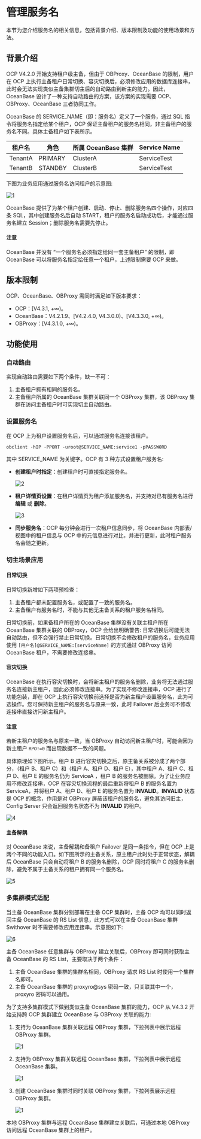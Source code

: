 # 管理服务名

本节为您介绍服务名的相关信息，包括背景介绍、版本限制及功能的使用场景和方法。

## 背景介绍

OCP V4.2.0 开始支持租户级主备，但由于 OBProxy、OceanBase 的限制，用户在 OCP 上执行主备租户日常切换、容灾切换后，必须修改应用的数据库连接串，此时会无法实现类似主备集群切主后的自动路由到新主的能力。因此，OceanBase 设计了一种支持自动路由的方案，该方案的实现需要 OCP、OBProxy、OceanBase 三者协同工作。

OceanBase 的 SERVICE_NAME（即：服务名）定义了一个服务，通过 SQL 指令将服务名指定给某个租户，OCP 保证主备租户的服务名相同，非主备租户的服务名不同。具体主备租户如下表所示。

| 租户名 | 角色 | 所属 OceanBase 集群 | Service Name |
| --------- | ---------- | --------- | -------- |
| TenantA | PRIMARY | ClusterA | ServiceTest |
| TenantB | STANDBY | ClusterB | ServiceTest |

下图为业务应用通过服务名访问租户的示意图:

![1](https://obbusiness-private.oss-cn-shanghai.aliyuncs.com/doc/img/ocp/433/202411141354.png)

OceanBase 提供了为某个租户创建、启动、停止、删除服务名四个操作，对应四条 SQL，其中创建服务名后自动 START，租户的服务名启动成功后，才能通过服务名建立 Session；删除服务名需要先停止。

<main id="notice" type='notice'>
<h4>注意</h4>
<p>OceanBase 并没有 “一个服务名必须指定给同一套主备租户” 的限制，即 OceanBase 可以将服务名指定给任意一个租户，上述限制需要 OCP 来做。</p>
</main>

## 版本限制

OCP、OceanBase、OBProxy 需同时满足如下版本要求：

* OCP：[V4.3.1, +∞)。
* OceanBase：V4.2.1.9、[V4.2.4.0, V4.3.0.0)、[V4.3.3.0, +∞)。
* OBProxy：[V4.3.1.0, +∞)。

## 功能使用

### 自动路由

实现自动路由需要如下两个条件，缺一不可：

1. 主备租户拥有相同的服务名。
2. 主备租户所属的 OceanBase 集群关联同一个 OBProxy 集群，该 OBProxy 集群在访问主备租户时可实现切主自动路由。

### 设置服务名

在 OCP 上为租户设置服务名后，可以通过服务名连接该租户。

```shell
obclient -hIP -PPORT -uroot@SERVICE_NAME:service1 -pPASSWORD
```

其中 SERVICE_NAME 为关键字。OCP 有 3 种方式设置租户服务名:

* **创建租户时指定**：创建租户时可直接指定服务名。

    ![2](https://obbusiness-private.oss-cn-shanghai.aliyuncs.com/doc/img/ocp/433/202411141356.png)

* **租户详情页设置**：在租户详情页为租户添加服务名，并支持对已有服务名进行 **编辑** 或 **删除**。

    ![3](https://obbusiness-private.oss-cn-shanghai.aliyuncs.com/doc/img/ocp/433/202411141357.png)

* **同步服务名**：OCP 每分钟会进行一次租户信息同步，将 OceanBase 内部表/视图中的租户信息与 OCP 中的元信息进行对比，并进行更新，此时租户服务名会随之更新。

### 切主场景应用

#### 日常切换

日常切换新增如下两项预检查：

1. 主备租户都未配置服务名，或配置了一致的服务名。
2. 主备租户有服务名时，不能与其他无主备关系的租户服务名相同。

日常切换前，如果备租户所在的 OceanBase 集群没有关联主租户所在 OceanBase 集群关联的 OBProxy，OCP 会给出明确警告: 日常切换后可能无法自动路由，但不会强行禁止日常切换。日常切换不会修改租户的服务名，业务应用使用 `[用户名]@SERVICE_NAME:[serviceName]` 的方式通过 OBProxy 访问 OceanBase 租户，不需要修改连接串。

#### 容灾切换

OceanBase 在执行容灾切换时，会将新主租户的服务名删除，业务将无法通过服务名连接新主租户，因此必须修改连接串。为了实现不修改连接串，OCP 进行了功能包装，即在 OCP 上执行容灾切换前选择是否为新主租户设置服务名，此为可选操作。您可保持新主租户的服务名与原来一致，此时 Failover 后业务可不修改连接串直接访问新主租户。

<main id="notice" type='notice'>
<h4>注意</h4>
<p>若新主租户的服务名与原来一致，当 OBProxy 自动访问新主租户时，可能会因为新主租户 <code>RPO!=0</code> 而出现数据不一致的问题。</p>
</main>

具体原理如下图所示。租户 B 进行容灾切换之后，原主备关系被分成了两个部分，（租户 B、租户 C）和（租户 A、租户 D、租户 E），其中租户 A、租户 C、租户 D、租户 E 的服务名仍为 ServiceA ，租户 B 的服务名被删除。为了让业务应用不修改连接串，OCP 在容灾切换流程的最后重新将租户 B 的服务名置为 ServiceA，并将租户 A、租户 D、租户 E 的服务名置为 **INVALID**。**INVALID** 状态是 OCP 的概念，作用是对 OBProxy 屏蔽该租户的服务名，避免其访问旧主，Config Server 只会返回服务名状态不为 **INVALID** 的租户。

![4](https://obbusiness-private.oss-cn-shanghai.aliyuncs.com/doc/img/ocp/433/serviceA.png)  

#### 主备解耦

对 OceanBase 来说，主备解耦和备租户 Failover 是同一条指令，但在 OCP 上是两个不同的功能入口。如下图所示的主备关系，原主租户此时处于正常状态，解耦后 OceanBase 只会自动将租户 B 的服务名删除，OCP 同时将租户 C 的服务名删除，避免不属于主备关系的租户拥有同一个服务名。

![5](https://obbusiness-private.oss-cn-shanghai.aliyuncs.com/doc/img/ocp/433/serviceB.png)

### 多集群模式适配

当主备 OceanBase 集群分别部署在主备 OCP 集群时，主备 OCP 均可以同时返回主备 OceanBase 的 RS List 信息，此方式可以在主备 OceanBase 集群 Swithover 时不需要修改应用连接串。示意图如下:

![6](https://obbusiness-private.oss-cn-shanghai.aliyuncs.com/doc/img/ocp/433/202411141358.png)

主备 OceanBase 任意集群与 OBProxy 建立关联后，OBProxy 即可同时获取主备 OceanBase 的 RS List，主要取决于两个条件：

1. 主备 OceanBase 集群的集群名相同，OBProxy 请求 RS List 时使用一个集群名即可。
2. 主备 OceanBase 集群的 proxyro@sys 密码一致，只关联其中一个，proxyro 密码可以通用。

为了支持多集群模式下做到类似主备 OceanBase 集群的能力，OCP 从 V4.3.2 开始支持跨 OCP 集群建立 OceanBase 与 OBProxy 关联的能力:

1. 支持为 OceanBase 集群关联远程 OBProxy 集群，下拉列表中展示远程 OBProxy 集群。

    ![1](https://obbusiness-private.oss-cn-shanghai.aliyuncs.com/doc/img/ocp/433/202411141504.png)

2. 支持为 OBProxy 集群关联远程 OceanBase 集群，下拉列表中展示远程 OceanBase 集群。

    ![1](https://obbusiness-private.oss-cn-shanghai.aliyuncs.com/doc/img/ocp/433/202411141506.png)

3. 创建 OceanBase 集群时同时关联 OBProxy 集群，下拉列表展示远程 OBProxy 集群。

    ![1](https://obbusiness-private.oss-cn-shanghai.aliyuncs.com/doc/img/ocp/433/202411141508.png)

本地 OBProxy 集群与远程 OceanBase 集群建立关联后，可通过本地 OBProxy 访问远程 OceanBase 集群上的租户。

